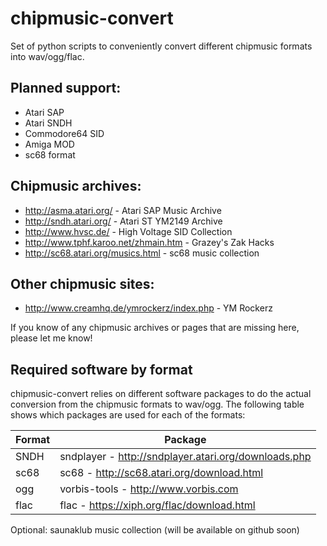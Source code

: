 # chipmusic-convert

Set of python scripts to conveniently convert different chipmusic
formats into wav/ogg/flac.

## Planned support:
* Atari SAP
* Atari SNDH
* Commodore64 SID
* Amiga MOD
* sc68 format

## Chipmusic archives:
* http://asma.atari.org/ - Atari SAP Music Archive
* http://sndh.atari.org/ - Atari ST YM2149 Archive
* http://www.hvsc.de/ - High Voltage SID Collection
* http://www.tphf.karoo.net/zhmain.htm - Grazey's Zak Hacks
* http://sc68.atari.org/musics.html - sc68 music collection

## Other chipmusic sites:
* http://www.creamhq.de/ymrockerz/index.php - YM Rockerz

If you know of any chipmusic archives or pages that are missing here,
please let me know!

## Required software by format

chipmusic-convert relies on different software packages to do the
actual conversion from the chipmusic formats to wav/ogg. The following
table shows which packages are used for each of the formats:

Format        | Package
------------- | -------------
SNDH          | sndplayer - http://sndplayer.atari.org/downloads.php
sc68          | sc68 - http://sc68.atari.org/download.html
ogg           | vorbis-tools - http://www.vorbis.com
flac          | flac - https://xiph.org/flac/download.html

Optional: saunaklub music collection (will be available on github
soon)